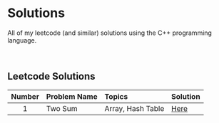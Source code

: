 # Solutions

All of my leetcode (and similar) solutions using the C++ programming language.

<br>

## Leetcode Solutions

| Number | Problem Name | Topics | Solution |
| :--: | :-- | :-- | :-- |
| 1 | Two Sum | Array, Hash Table | [Here](https://github.com/kylecurtis/leets/blob/main/leetcode/1-two-sum.cpp) |
